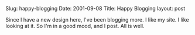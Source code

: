 Slug: happy-blogging
Date: 2001-09-08
Title: Happy Blogging
layout: post

Since I have a new design here, I&#39;ve been blogging more. I like my site. I like looking at it. So I&#39;m in a good mood, and I post. All is well.
